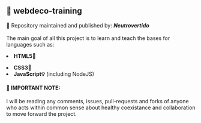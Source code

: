 ## 📕 webdeco-training

🎯 Repository maintained and published by: ___Neutrovertido___<br><br>
The main goal of all this project is to learn and teach the bases for languages such as:
<strong><li>HTML5📄
  <li>CSS3📑
  <li>JavaScript💡</strong> (including NodeJS)

#### 🔴 IMPORTANT NOTE:
I will be reading any comments, issues, pull-requests and forks of anyone who acts within common sense about healthy coexistance and collaboration to move forward the project.
